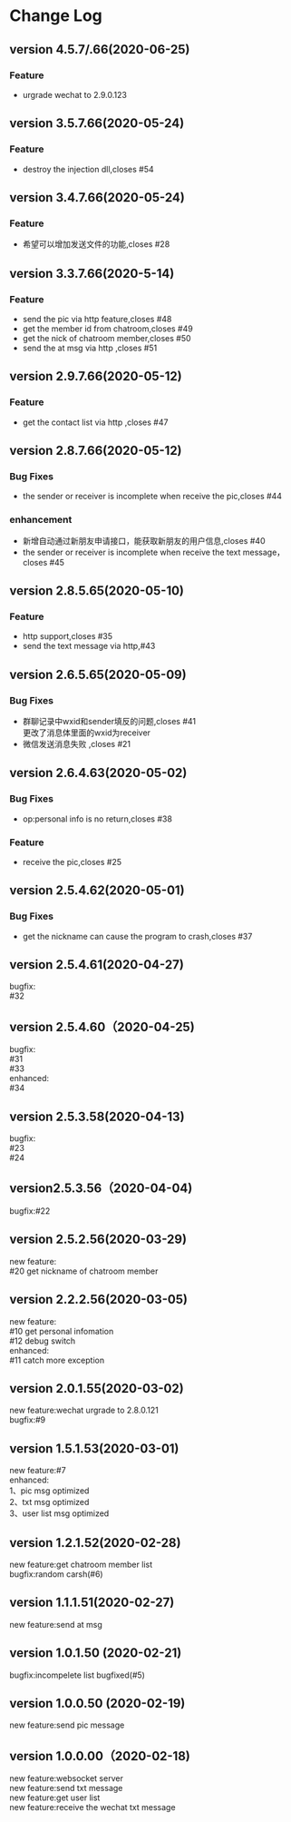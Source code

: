# Change Log
## version 4.5.7/.66(2020-06-25)
### Feature
* urgrade wechat to 2.9.0.123   
## version 3.5.7.66(2020-05-24)
### Feature
* destroy the injection dll,closes #54

## version 3.4.7.66(2020-05-24)
### Feature
* 希望可以增加发送文件的功能,closes #28

## version 3.3.7.66(2020-5-14)
### Feature
* send the pic via http feature,closes #48
* get the member id from chatroom,closes #49
* get the nick of chatroom member,closes #50
* send the at msg via http ,closes #51

## version 2.9.7.66(2020-05-12)
### Feature
* get the contact list via http ,closes #47
## version 2.8.7.66(2020-05-12)
### Bug Fixes
* the sender or receiver is incomplete when receive the pic,closes #44
### enhancement
* 新增自动通过新朋友申请接口，能获取新朋友的用户信息,closes #40
* the sender or receiver is incomplete when receive the text message，closes #45
## version 2.8.5.65(2020-05-10)
### Feature
* http support,closes #35
* send the text message via http,#43
## version 2.6.5.65(2020-05-09)
### Bug Fixes
* 群聊记录中wxid和sender填反的问题,closes #41  
  更改了消息体里面的wxid为receiver  
* 微信发送消息失败 ,closes #21

## version 2.6.4.63(2020-05-02)
### Bug Fixes
* op:personal info is no return,closes #38
### Feature
* receive the pic,closes #25

## version 2.5.4.62(2020-05-01)
### Bug Fixes
* get the nickname can cause the program to crash,closes #37

## version 2.5.4.61(2020-04-27)
bugfix:  
#32  
## version 2.5.4.60（2020-04-25)
bugfix:  
#31  
#33  
enhanced:  
#34  

## version 2.5.3.58(2020-04-13)
bugfix:  
#23  
#24  
## version2.5.3.56（2020-04-04)
bugfix:#22

## version 2.5.2.56(2020-03-29)
new feature:  
#20 get nickname of chatroom member  
## version 2.2.2.56(2020-03-05)
new feature:  
#10   get personal infomation  
#12   debug switch  
enhanced:  
#11 catch more exception  

## version 2.0.1.55(2020-03-02)
new feature:wechat urgrade to 2.8.0.121  
bugfix:#9  

## version 1.5.1.53(2020-03-01)
new feature:#7  
enhanced:  
1、pic msg optimized  
2、txt msg optimized  
3、user list msg optimized  

## version 1.2.1.52(2020-02-28)
new feature:get chatroom member list  
bugfix:random carsh(#6)  

## version 1.1.1.51(2020-02-27)
new feature:send at msg

## version 1.0.1.50 (2020-02-21)
bugfix:incompelete list bugfixed(#5)



## version 1.0.0.50 (2020-02-19)
new feature:send pic message

## version 1.0.0.00（2020-02-18)
new feature:websocket server  
new feature:send txt message  
new feature:get user list  
new feature:receive the wechat txt message  
